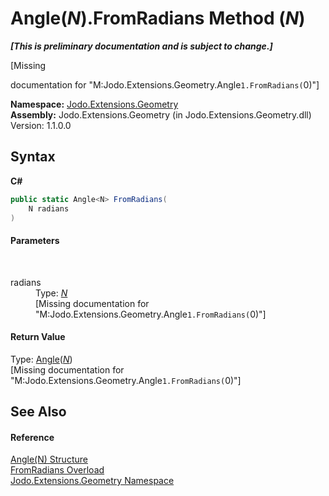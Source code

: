 # Angle(*N*).FromRadians Method (*N*)
 _**\[This is preliminary documentation and is subject to change.\]**_

\[Missing <summary> documentation for "M:Jodo.Extensions.Geometry.Angle`1.FromRadians(`0)"\]

**Namespace:**&nbsp;<a href="N_Jodo_Extensions_Geometry">Jodo.Extensions.Geometry</a><br />**Assembly:**&nbsp;Jodo.Extensions.Geometry (in Jodo.Extensions.Geometry.dll) Version: 1.1.0.0

## Syntax

**C#**<br />
``` C#
public static Angle<N> FromRadians(
	N radians
)
```


#### Parameters
&nbsp;<dl><dt>radians</dt><dd>Type: <a href="T_Jodo_Extensions_Geometry_Angle_1">*N*</a><br />\[Missing <param name="radians"/> documentation for "M:Jodo.Extensions.Geometry.Angle`1.FromRadians(`0)"\]</dd></dl>

#### Return Value
Type: <a href="T_Jodo_Extensions_Geometry_Angle_1">Angle</a>(<a href="T_Jodo_Extensions_Geometry_Angle_1">*N*</a>)<br />\[Missing <returns> documentation for "M:Jodo.Extensions.Geometry.Angle`1.FromRadians(`0)"\]

## See Also


#### Reference
<a href="T_Jodo_Extensions_Geometry_Angle_1">Angle(N) Structure</a><br /><a href="Overload_Jodo_Extensions_Geometry_Angle_1_FromRadians">FromRadians Overload</a><br /><a href="N_Jodo_Extensions_Geometry">Jodo.Extensions.Geometry Namespace</a><br />